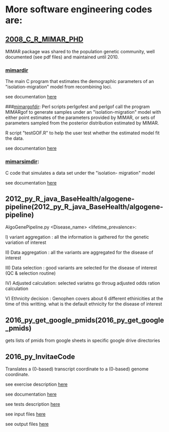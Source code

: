 # More software engineering codes are:

## [2008_C_R_MIMAR_PHD](2008_C_R_MIMAR_PHD)

MIMAR package was shared to the population genetic community, well documented (see pdf files) and maintained until 2010.

### [mimardir](2008_C_R_MIMAR_PHD/mimardir) 
The main C program that estimates the demographic parameters of an "isolation-migration" model from recombining loci.

see documentation [here](2008_C_R_MIMAR_PHD.pdf)


###[mimargofdir](2008_C_R_MIMAR_PHD/mimargofdir): 
Perl scripts perlgofest and perlgof call the program MIMARgof to generate samples under an 
"isolation-migration" model with either point estimates of the parameters provided by MIMAR, 
or sets of parameters sampled from the posterior distribution estimated by MIMAR.

R script "testGOF.R" to help the user test whether the estimated model fit the data.

see documentation [here](2008_C_R_MIMAR_PHD/mimargofdir/MIMARgofdoc.pdf)

### [mimarsimdir](2008_C_R_MIMAR_PHD/mimarsimdir): 
C code that simulates a data set under the "isolation- migration" model 

see documentation [here](2008_C_R_MIMAR_PHD/mimarsimdir/MIMARsimdoc.pdf)

## 2012_py_R_java_BaseHealth/algogene-pipeline(2012_py_R_java_BaseHealth/algogene-pipeline)

AlgoGenePipeline.py \<Disease_name\> \<lifetime_prevalence\>: 

   I)   variant aggregation : all the information is gathered for the genetic variation of interest

   II)  Data aggregation    : all the variants are aggregated for the disease of interest

   III) Data selection      : good variants are selected for the disease of interest (QC & selection routine)

   IV)  Adjusted calculation: selected variatns go throug adjusted odds ration calculation

   V)   Ethnicity decision  : Genophen covers about 6 different ethinicities at the time of this writting. what is the default ethnicity for the disease of interest


## 2016_py_get_google_pmids(2016_py_get_google_pmids)

gets lists of pmids from google sheets in specific google drive directories

## 2016_py_InvitaeCode

Translates a (0-based) transcript coordinate to a (0-based) genome coordinate.

see exercise description [here](2016_py_InvitaeCode/doc/InvitaeBioinformaticsExerciseB.pdf)

see documentation [here](https://rawgit.com/celinesf/personal/master/2016_py_InvitaeCode/doc/html/index.html)

see tests description [here](2016_py_InvitaeCode/doc/queries.xlsx)

see input files [here](2016_py_InvitaeCode/input_files)

see output files [here](2016_py_InvitaeCode/output_files)


